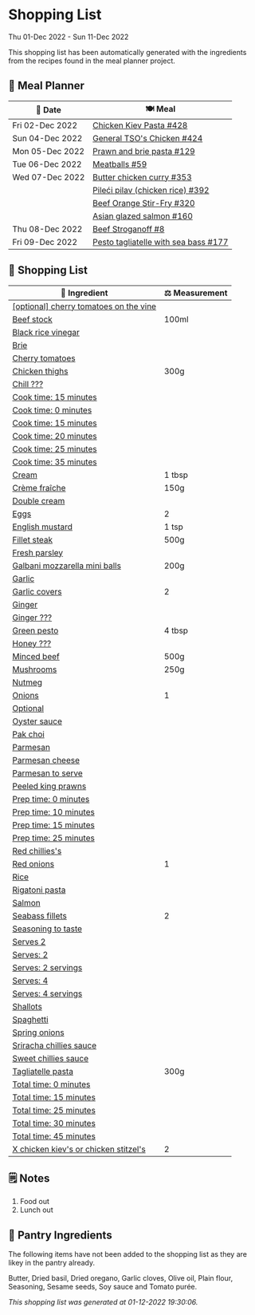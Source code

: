 # Shopping List

Thu 01-Dec 2022 - Sun 11-Dec 2022

This shopping list has been automatically generated with the ingredients from the recipes found in the meal planner project.

## 📅 Meal Planner

|📅 Date| 🍽️ Meal|
|----|----|
|Fri 02-Dec 2022|[Chicken Kiev Pasta #428](https://github.com/jcallaghan/The-Cookbook/issues/428)|
|Sun 04-Dec 2022|[General TSO's Chicken #424](https://github.com/jcallaghan/The-Cookbook/issues/424)|
|Mon 05-Dec 2022|[Prawn and brie pasta #129](https://github.com/jcallaghan/The-Cookbook/issues/129)|
|Tue 06-Dec 2022|[Meatballs #59](https://github.com/jcallaghan/The-Cookbook/issues/59)|
|Wed 07-Dec 2022|[Butter chicken curry #353](https://github.com/jcallaghan/The-Cookbook/issues/353)|
||[Pileći pilav (chicken rice) #392](https://github.com/jcallaghan/The-Cookbook/issues/392)|
||[Beef Orange Stir-Fry #320](https://github.com/jcallaghan/The-Cookbook/issues/320)|
||[Asian glazed salmon #160](https://github.com/jcallaghan/The-Cookbook/issues/160)|
|Thu 08-Dec 2022|[Beef Stroganoff #8](https://github.com/jcallaghan/The-Cookbook/issues/8)|
|Fri 09-Dec 2022|[Pesto tagliatelle with sea bass #177](https://github.com/jcallaghan/The-Cookbook/issues/177)|

## 🛒 Shopping List

| 🍌 Ingredient| ⚖️ Measurement|
|----------|-----------|
|[[optional] cherry tomatoes on the vine](https://www.sainsburys.co.uk/gol-ui/SearchResults/[optional]%20cherry%20tomatoes%20on%20the%20vine)||
|[Beef stock](https://www.sainsburys.co.uk/gol-ui/SearchResults/Beef%20stock)|100ml|
|[Black rice vinegar](https://www.sainsburys.co.uk/gol-ui/SearchResults/Black%20rice%20vinegar)||
|[Brie](https://www.sainsburys.co.uk/gol-ui/SearchResults/Brie)||
|[Cherry tomatoes](https://www.sainsburys.co.uk/gol-ui/SearchResults/Cherry%20tomatoes)||
|[Chicken thighs](https://www.sainsburys.co.uk/gol-ui/SearchResults/Chicken%20thighs)|300g|
|[Chill ???](https://www.sainsburys.co.uk/gol-ui/SearchResults/Chill%20???)||
|[Cook time:  15 minutes](https://www.sainsburys.co.uk/gol-ui/SearchResults/Cook%20time:%20%2015%20minutes)||
|[Cook time: 0 minutes](https://www.sainsburys.co.uk/gol-ui/SearchResults/Cook%20time:%200%20minutes)||
|[Cook time: 15 minutes](https://www.sainsburys.co.uk/gol-ui/SearchResults/Cook%20time:%2015%20minutes)||
|[Cook time: 20 minutes](https://www.sainsburys.co.uk/gol-ui/SearchResults/Cook%20time:%2020%20minutes)||
|[Cook time: 25 minutes](https://www.sainsburys.co.uk/gol-ui/SearchResults/Cook%20time:%2025%20minutes)||
|[Cook time: 35 minutes](https://www.sainsburys.co.uk/gol-ui/SearchResults/Cook%20time:%2035%20minutes)||
|[Cream](https://www.sainsburys.co.uk/gol-ui/SearchResults/Cream)|1 tbsp|
|[Crème fraîche](https://www.sainsburys.co.uk/gol-ui/SearchResults/Crème%20fraîche)|150g|
|[Double cream](https://www.sainsburys.co.uk/gol-ui/SearchResults/Double%20cream)||
|[Eggs](https://www.sainsburys.co.uk/gol-ui/SearchResults/Eggs)|2|
|[English mustard](https://www.sainsburys.co.uk/gol-ui/SearchResults/English%20mustard)|1 tsp|
|[Fillet steak](https://www.sainsburys.co.uk/gol-ui/SearchResults/Fillet%20steak)|500g|
|[Fresh parsley](https://www.sainsburys.co.uk/gol-ui/SearchResults/Fresh%20parsley)||
|[Galbani mozzarella mini balls](https://www.sainsburys.co.uk/gol-ui/SearchResults/Galbani%20mozzarella%20mini%20balls)|200g|
|[Garlic](https://www.sainsburys.co.uk/gol-ui/SearchResults/Garlic)||
|[Garlic covers](https://www.sainsburys.co.uk/gol-ui/SearchResults/Garlic%20covers)|2|
|[Ginger](https://www.sainsburys.co.uk/gol-ui/SearchResults/Ginger)||
|[Ginger ???](https://www.sainsburys.co.uk/gol-ui/SearchResults/Ginger%20???)||
|[Green pesto](https://www.sainsburys.co.uk/gol-ui/SearchResults/Green%20pesto)|4 tbsp|
|[Honey ???](https://www.sainsburys.co.uk/gol-ui/SearchResults/Honey%20???)||
|[Minced beef](https://www.sainsburys.co.uk/gol-ui/SearchResults/Minced%20beef)|500g|
|[Mushrooms](https://www.sainsburys.co.uk/gol-ui/SearchResults/Mushrooms)|250g|
|[Nutmeg](https://www.sainsburys.co.uk/gol-ui/SearchResults/Nutmeg)||
|[Onions](https://www.sainsburys.co.uk/gol-ui/SearchResults/Onions)|1|
|[Optional](https://www.sainsburys.co.uk/gol-ui/SearchResults/Optional)||
|[Oyster sauce](https://www.sainsburys.co.uk/gol-ui/SearchResults/Oyster%20sauce)||
|[Pak choi](https://www.sainsburys.co.uk/gol-ui/SearchResults/Pak%20choi)||
|[Parmesan](https://www.sainsburys.co.uk/gol-ui/SearchResults/Parmesan)||
|[Parmesan cheese](https://www.sainsburys.co.uk/gol-ui/SearchResults/Parmesan%20cheese)||
|[Parmesan to serve](https://www.sainsburys.co.uk/gol-ui/SearchResults/Parmesan%20to%20serve)||
|[Peeled king prawns](https://www.sainsburys.co.uk/gol-ui/SearchResults/Peeled%20king%20prawns)||
|[Prep time: 0 minutes](https://www.sainsburys.co.uk/gol-ui/SearchResults/Prep%20time:%200%20minutes)||
|[Prep time: 10 minutes](https://www.sainsburys.co.uk/gol-ui/SearchResults/Prep%20time:%2010%20minutes)||
|[Prep time: 15 minutes](https://www.sainsburys.co.uk/gol-ui/SearchResults/Prep%20time:%2015%20minutes)||
|[Prep time: 25 minutes](https://www.sainsburys.co.uk/gol-ui/SearchResults/Prep%20time:%2025%20minutes)||
|[Red chillies's](https://www.sainsburys.co.uk/gol-ui/SearchResults/Red%20chillies's)||
|[Red onions](https://www.sainsburys.co.uk/gol-ui/SearchResults/Red%20onions)|1|
|[Rice](https://www.sainsburys.co.uk/gol-ui/SearchResults/Rice)||
|[Rigatoni pasta](https://www.sainsburys.co.uk/gol-ui/SearchResults/Rigatoni%20pasta)||
|[Salmon](https://www.sainsburys.co.uk/gol-ui/SearchResults/Salmon)||
|[Seabass fillets](https://www.sainsburys.co.uk/gol-ui/SearchResults/Seabass%20fillets)|2|
|[Seasoning to taste](https://www.sainsburys.co.uk/gol-ui/SearchResults/Seasoning%20to%20taste)||
|[Serves 2](https://www.sainsburys.co.uk/gol-ui/SearchResults/Serves%202)||
|[Serves: 2](https://www.sainsburys.co.uk/gol-ui/SearchResults/Serves:%202)||
|[Serves: 2 servings](https://www.sainsburys.co.uk/gol-ui/SearchResults/Serves:%202%20servings)||
|[Serves: 4](https://www.sainsburys.co.uk/gol-ui/SearchResults/Serves:%204)||
|[Serves: 4 servings](https://www.sainsburys.co.uk/gol-ui/SearchResults/Serves:%204%20servings)||
|[Shallots](https://www.sainsburys.co.uk/gol-ui/SearchResults/Shallots)||
|[Spaghetti](https://www.sainsburys.co.uk/gol-ui/SearchResults/Spaghetti)||
|[Spring onions](https://www.sainsburys.co.uk/gol-ui/SearchResults/Spring%20onions)||
|[Sriracha chillies sauce](https://www.sainsburys.co.uk/gol-ui/SearchResults/Sriracha%20chillies%20sauce)||
|[Sweet chillies sauce](https://www.sainsburys.co.uk/gol-ui/SearchResults/Sweet%20chillies%20sauce)||
|[Tagliatelle pasta](https://www.sainsburys.co.uk/gol-ui/SearchResults/Tagliatelle%20pasta)|300g|
|[Total time: 0 minutes](https://www.sainsburys.co.uk/gol-ui/SearchResults/Total%20time:%200%20minutes)||
|[Total time: 15 minutes](https://www.sainsburys.co.uk/gol-ui/SearchResults/Total%20time:%2015%20minutes)||
|[Total time: 25 minutes](https://www.sainsburys.co.uk/gol-ui/SearchResults/Total%20time:%2025%20minutes)||
|[Total time: 30 minutes](https://www.sainsburys.co.uk/gol-ui/SearchResults/Total%20time:%2030%20minutes)||
|[Total time: 45 minutes](https://www.sainsburys.co.uk/gol-ui/SearchResults/Total%20time:%2045%20minutes)||
|[X chicken kiev's or chicken stitzel's](https://www.sainsburys.co.uk/gol-ui/SearchResults/X%20chicken%20kiev's%20or%20chicken%20stitzel's)|2|

## 🗒️ Notes

1. Food out
1. Lunch out

## 🏪 Pantry Ingredients

The following items have not been added to the shopping list as they are likey in the pantry already.

Butter, Dried basil, Dried oregano, Garlic cloves, Olive oil, Plain flour, Seasoning, Sesame seeds, Soy sauce and Tomato purée.


_This shopping list was generated at 01-12-2022 19:30:06._